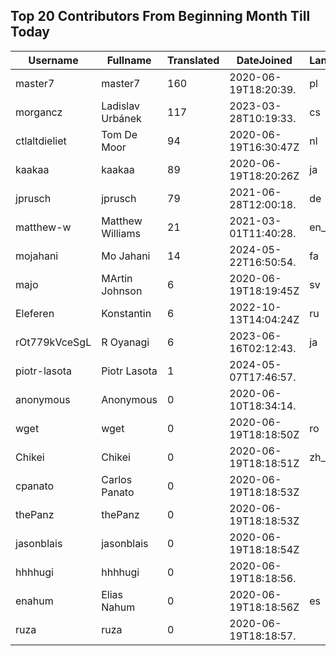 ## Top 20 Contributors From Beginning Month Till Today ##
|Username|Fullname|Translated|DateJoined|Language|
|--------|--------|----------|----------|-------|
|master7|master7|160|2020-06-19T18:20:39.|pl|
|morgancz|Ladislav Urbánek|117|2023-03-28T10:19:33.|cs|
|ctlaltdieliet|Tom De Moor|94|2020-06-19T16:30:47Z|nl|
|kaakaa|kaakaa|89|2020-06-19T18:20:26Z|ja|
|jprusch|jprusch|79|2021-06-28T12:00:18.|de|
|matthew-w|Matthew Williams|21|2021-03-01T11:40:28.|en_AU|
|mojahani|Mo Jahani|14|2024-05-22T16:50:54.|fa|
|majo|MArtin Johnson|6|2020-06-19T18:19:45Z|sv|
|Eleferen|Konstantin|6|2022-10-13T14:04:24Z|ru|
|rOt779kVceSgL|R Oyanagi|6|2023-06-16T02:12:43.|ja|
|piotr-lasota|Piotr Lasota|1|2024-05-07T17:46:57.||
|anonymous|Anonymous|0|2020-06-10T18:34:14.||
|wget|wget|0|2020-06-19T18:18:50Z|ro|
|Chikei|Chikei|0|2020-06-19T18:18:51Z|zh_Hant|
|cpanato|Carlos Panato|0|2020-06-19T18:18:53Z||
|thePanz|thePanz|0|2020-06-19T18:18:53Z||
|jasonblais|jasonblais|0|2020-06-19T18:18:54Z||
|hhhhugi|hhhhugi|0|2020-06-19T18:18:56.||
|enahum|Elias  Nahum|0|2020-06-19T18:18:56Z|es|
|ruza|ruza|0|2020-06-19T18:18:57.||
